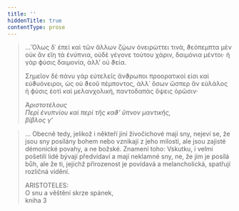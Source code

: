 ```yaml
---
title: ''
hiddenTitle: true
contentType: prose
---
```


<section>

> …Ὅλως δ᾽ ἐπεὶ καὶ τῶν ἄλλων ζῴων ὀνειρώττει τινὰ, ϑεόπεμπτα μὲν οὐκ ἂν εἴη τὰ ἐνύπνια, οὐδὲ γέγονε τούτου χάριν, δαιμόνια μέντοι· ἡ γὰρ ϕύσις δαιμονία, ἀλλ’ οὐ ϑεία.
>
> Σημεῖον δέ·πάνυ γὰρ εὐτελεῖς ἄνϑρωποι προορατικοί εἰσι καἰ εὐϑυόνειροι, ώς οὐ ϑεοῦ πέμποντος, ἀλλ᾽ ὅσων ὥσπερ ἂν εὐλάλος ἡ ϕύσις ἐοτὶ καὶ μελανχολική, παντοδαπὰς ὄψεις ὁρῶσιν·  
>
> _Ἀριστοτέλους  
> Περὶ ἐνυπνίου καὶ περὶ τῆς καϑ’ ὕπνον μαντικῆς,  
> βίβλος γ’_  
  
> … Obecně tedy, jelikož i někteří jiní živočichové mají sny, nejeví se, že jsou sny posílány bohem nebo vznikají z jeho milosti, ale jsou zajisté démonické povahy, a ne božské. Znamení toho: Vskutku, i velmi pošetilí lidé bývají předvídaví a mají neklamné sny, ne, že jim je posílá bůh, ale že ti, jejichž přirozenost je povídavá a melancholická, spatřují rozličná vidění.  
>  
> ARISTOTELES:  
> O snu a věštění skrze spánek,  
> kniha 3

</section>
